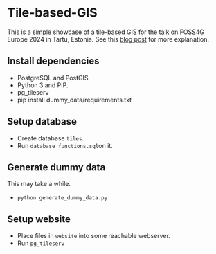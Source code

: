 # Tile-based-GIS

This is a simple showcase of a tile-based GIS for the talk on FOSS4G Europe 2024 in Tartu, Estonia. See this [blog post](https://felix.delattre.de/weblog/2023/12/19/tile-based-data-storage-and-visualization/) for more explanation.

## Install dependencies

* PostgreSQL and PostGIS
* Python 3 and PIP.
* pg_tileserv
* pip install dummy_data/requirements.txt

## Setup database

* Create database `tiles`.
* Run `database_functions.sql`on it.

## Generate dummy data

This may take a while.

* `python generate_dummy_data.py`

## Setup website

* Place files in `website` into some reachable webserver.
* Run `pg_tileserv`
